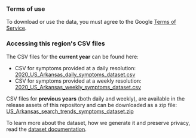 ### Terms of use
To download or use the data, you must agree to the Google [Terms of Service](https://policies.google.com/terms).

### Accessing this region's CSV files
The CSV files for the **current year** can be found here:
- CSV for symptoms provided at a daily resolution: [2020_US_Arkansas_daily_symptoms_dataset.csv](2020_US_Arkansas_daily_symptoms_dataset.csv)
- CSV for symptoms provided at a weekly resolution: [2020_US_Arkansas_weekly_symptoms_dataset.csv](2020_US_Arkansas_weekly_symptoms_dataset.csv)

CSV files for **previous years** (both daily and weekly), are available in the release assets of this repository and can be downloaded as a zip file: [US_Arkansas_search_trends_symptoms_dataset.zip](https://github.com/google-research/open-covid-19-data/releases/download/v0.0.2/US_Arkansas_search_trends_symptoms_dataset.zip)

To learn more about the dataset, how we generate it and preserve privacy, read the [dataset documentation](../../../../README.md).
